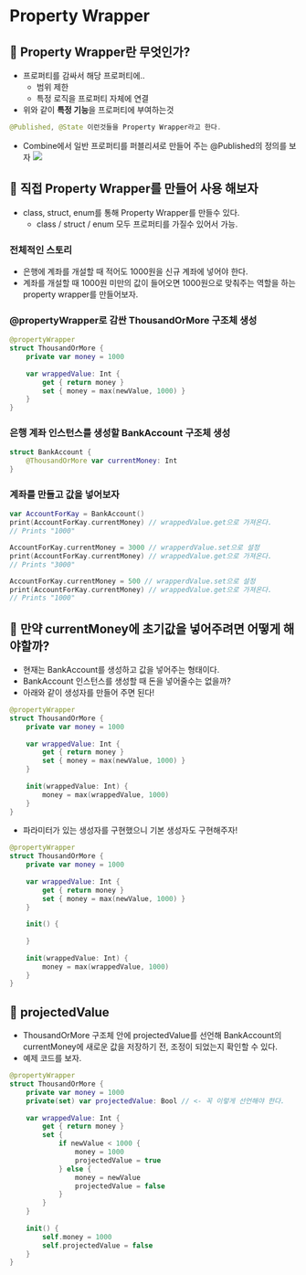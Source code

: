 # Property Wrapper

## 🍎 Property Wrapper란 무엇인가?
- 프로퍼티를 감싸서 해당 프로퍼티에..
    - 범위 제한
    - 특정 로직을 프로퍼티 자체에 연결
- 위와 같이 **특정 기능**을 프로퍼티에 부여하는것
```swift
@Published, @State 이런것들을 Property Wrapper라고 한다.
```
- Combine에서 일반 프로퍼티를 퍼블리셔로 만들어 주는 @Published의 정의를 보자
![](https://i.imgur.com/aTV0MUb.png)

<!-- 
## 🍎 Property Wrapper를 사용할 수 있는 환경
- local stored variable에서만 사용 가능
 -->
 
## 🍎 직접 Property Wrapper를 만들어 사용 해보자
- class, struct, enum를 통해 Property Wrapper를 만들수 있다.
    - class / struct / enum 모두 프로퍼티를 가질수 있어서 가능.
### 전체적인 스토리
- 은행에 계좌를 개설할 때 적어도 1000원을 신규 계좌에 넣어야 한다.
- 계좌를 개설할 때 1000원 미만의 값이 들어오면 1000원으로 맞춰주는 역할을 하는 property wrapper를 만들어보자.

### @propertyWrapper로 감싼 ThousandOrMore 구조체 생성
```swift
@propertyWrapper
struct ThousandOrMore {
    private var money = 1000
    
    var wrappedValue: Int {
        get { return money }
        set { money = max(newValue, 1000) }
    }
}
```

### 은행 계좌 인스턴스를 생성할 BankAccount 구조체 생성
```swift
struct BankAccount {
    @ThousandOrMore var currentMoney: Int
}
```

### 계좌를 만들고 값을 넣어보자
```swift
var AccountForKay = BankAccount()
print(AccountForKay.currentMoney) // wrappedValue.get으로 가져온다.
// Prints "1000"

AccountForKay.currentMoney = 3000 // wrapperdValue.set으로 설정
print(AccountForKay.currentMoney) // wrappedValue.get으로 가져온다.
// Prints "3000"

AccountForKay.currentMoney = 500 // wrapperdValue.set으로 설정
print(AccountForKay.currentMoney) // wrappedValue.get으로 가져온다.
// Prints "1000"
```

## 🍎 만약 currentMoney에 초기값을 넣어주려면 어떻게 해야할까?
- 현재는 BankAccount를 생성하고 값을 넣어주는 형태이다.
- BankAccount 인스턴스를 생성할 때 돈을 넣어줄수는 없을까?
- 아래와 같이 생성자를 만들어 주면 된다!
```swift
@propertyWrapper
struct ThousandOrMore {
    private var money = 1000
    
    var wrappedValue: Int {
        get { return money }
        set { money = max(newValue, 1000) }
    }
    
    init(wrappedValue: Int) {
        money = max(wrappedValue, 1000)
    }
}
```
- 파라미터가 있는 생성자를 구현했으니 기본 생성자도 구현해주자!
```swift
@propertyWrapper
struct ThousandOrMore {
    private var money = 1000
    
    var wrappedValue: Int {
        get { return money }
        set { money = max(newValue, 1000) }
    }
    
    init() {
        
    }
    
    init(wrappedValue: Int) {
        money = max(wrappedValue, 1000)
    }
}
```

## 🍎 projectedValue
- ThousandOrMore 구조체 안에 projectedValue를 선언해 BankAccount의 currentMoney에 새로운 값을 저장하기 전, 조정이 되었는지 확인할 수 있다.
- 예제 코드를 보자.

```swift
@propertyWrapper
struct ThousandOrMore {
    private var money = 1000
    private(set) var projectedValue: Bool // <- 꼭 이렇게 선언해야 한다.
    
    var wrappedValue: Int {
        get { return money }
        set {
            if newValue < 1000 {
                money = 1000
                projectedValue = true
            } else {
                money = newValue
                projectedValue = false
            }
        }
    }
    
    init() {
        self.money = 1000
        self.projectedValue = false
    }
}
```

